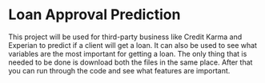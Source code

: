 # Loan Approval Prediction
This project will be used for third-party business like Credit Karma and Experian to predict if a client will get a loan.
It can also be used to see what variables are the most important for getting a loan.
The only thing that is needed to be done is download both the files in the same place.
After that you can run through the code and see what features are important.
